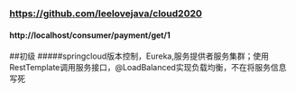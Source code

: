 ### https://github.com/leelovejava/cloud2020
#### http://localhost/consumer/payment/get/1

##初级
#####springcloud版本控制，Eureka,服务提供者服务集群；使用RestTemplate调用服务接口，@LoadBalanced实现负载均衡，不在将服务信息写死